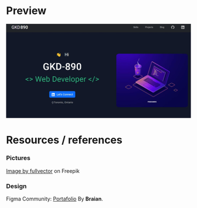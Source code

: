 # Preview

![homepage](src/assets/portfolio_screenshot.jpg)

# Resources / references
### Pictures
<a href="https://www.freepik.com/free-vector/laptop-with-program-code-isometric-icon-software-development-programming-applications-dark-neon_4102879.htm#query=frontend&position=15&from_view=keyword">Image by fullvector</a> on Freepik


### Design 
Figma Community: [Portafolio](https://www.figma.com/community/file/1202589711092010403) By **Braian**.
